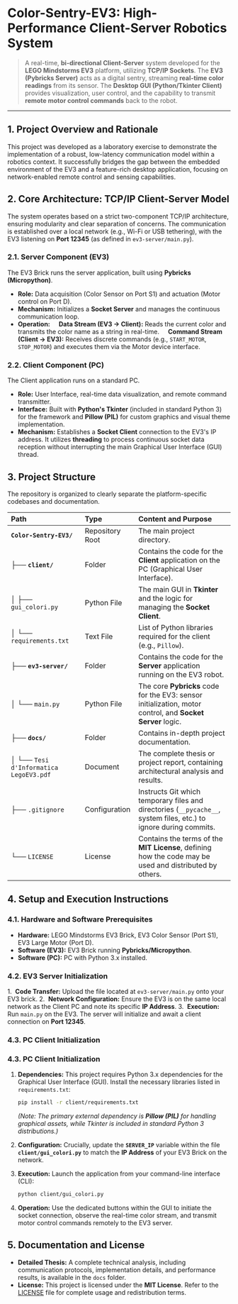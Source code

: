 # Color-Sentry-EV3: High-Performance Client-Server Robotics System

> A real-time, **bi-directional Client-Server** system developed for the **LEGO Mindstorms EV3** platform, utilizing **TCP/IP Sockets**. The **EV3 (Pybricks Server)** acts as a digital sentry, streaming **real-time color readings** from its sensor. The **Desktop GUI (Python/Tkinter Client)** provides visualization, user control, and the capability to transmit **remote motor control commands** back to the robot.

***

## 1. Project Overview and Rationale

This project was developed as a laboratory exercise to demonstrate the implementation of a robust, low-latency communication model within a robotics context. It successfully bridges the gap between the embedded environment of the EV3 and a feature-rich desktop application, focusing on network-enabled remote control and sensing capabilities.

## 2. Core Architecture: TCP/IP Client-Server Model

The system operates based on a strict two-component TCP/IP architecture, ensuring modularity and clear separation of concerns. The communication is established over a local network (e.g., Wi-Fi or USB tethering), with the EV3 listening on **Port 12345** (as defined in `ev3-server/main.py`).

### 2.1. Server Component (EV3)

The EV3 Brick runs the server application, built using **Pybricks (Micropython)**.

* **Role:** Data acquisition (Color Sensor on Port S1) and actuation (Motor control on Port D).
* **Mechanism:** Initializes a **Socket Server** and manages the continuous communication loop.
* **Operation:**
    **Data Stream (EV3 $\rightarrow$ Client):** Reads the current color and transmits the color name as a string in real-time.
    **Command Stream (Client $\rightarrow$ EV3):** Receives discrete commands (e.g., `START_MOTOR`, `STOP_MOTOR`) and executes them via the Motor device interface.

### 2.2. Client Component (PC)

The Client application runs on a standard PC.

* **Role:** User Interface, real-time data visualization, and remote command transmitter.
* **Interface:** Built with **Python's Tkinter** (included in standard Python 3) for the framework and **Pillow (PIL)** for custom graphics and visual theme implementation.
* **Mechanism:** Establishes a **Socket Client** connection to the EV3's IP address. It utilizes **threading** to process continuous socket data reception without interrupting the main Graphical User Interface (GUI) thread.

## 3. Project Structure

The repository is organized to clearly separate the platform-specific codebases and documentation.

| Path | Type | Content and Purpose |
| :--- | :--- | :--- |
| **`Color-Sentry-EV3/`** | Repository Root | The main project directory. |
| ├── **`client/`** | Folder | Contains the code for the **Client** application on the PC (Graphical User Interface). |
| │   ├── `gui_colori.py` | Python File | The main GUI in **Tkinter** and the logic for managing the **Socket Client**. |
| │   └── `requirements.txt` | Text File | List of Python libraries required for the client (e.g., `Pillow`). |
| ├── **`ev3-server/`** | Folder | Contains the code for the **Server** application running on the EV3 robot. |
| │   └── `main.py` | Python File | The core **Pybricks** code for the EV3: sensor initialization, motor control, and **Socket Server** logic. |
| ├── **`docs/`** | Folder | Contains in-depth project documentation. |
| │   └── `Tesi d'Informatica LegoEV3.pdf` | Document | The complete thesis or project report, containing architectural analysis and results. |
| ├── `.gitignore` | Configuration | Instructs Git which temporary files and directories (`__pycache__`, system files, etc.) to ignore during commits. |
| └── `LICENSE` | License | Contains the terms of the **MIT License**, defining how the code may be used and distributed by others. |
## 4. Setup and Execution Instructions

### 4.1. Hardware and Software Prerequisites

* **Hardware:** LEGO Mindstorms EV3 Brick, EV3 Color Sensor (Port S1), EV3 Large Motor (Port D).
* **Software (EV3):** EV3 Brick running **Pybricks/Micropython**.
* **Software (PC):** PC with Python 3.x installed.

### 4.2. EV3 Server Initialization

1.  **Code Transfer:** Upload the file located at `ev3-server/main.py` onto your EV3 brick.
2.  **Network Configuration:** Ensure the EV3 is on the same local network as the Client PC and note its specific **IP Address**.
3.  **Execution:** Run `main.py` on the EV3. The server will initialize and await a client connection on **Port 12345**.

### 4.3. PC Client Initialization

### 4.3. PC Client Initialization

1.  **Dependencies:** This project requires Python 3.x dependencies for the Graphical User Interface (GUI). Install the necessary libraries listed in `requirements.txt`:
    ```bash
    pip install -r client/requirements.txt
    ```
    *(Note: The primary external dependency is **Pillow (PIL)** for handling graphical assets, while Tkinter is included in standard Python 3 distributions.)*

2.  **Configuration:** Crucially, update the **`SERVER_IP`** variable within the file **`client/gui_colori.py`** to match the **IP Address** of your EV3 Brick on the network.

3.  **Execution:** Launch the application from your command-line interface (CLI):
    ```bash
    python client/gui_colori.py
    ```

4.  **Operation:** Use the dedicated buttons within the GUI to initiate the socket connection, observe the real-time color stream, and transmit motor control commands remotely to the EV3 server.

## 5. Documentation and License

* **Detailed Thesis:** A complete technical analysis, including communication protocols, implementation details, and performance results, is available in the `docs` folder.
* **License:** This project is licensed under the **MIT License**. Refer to the [LICENSE](LICENSE) file for complete usage and redistribution terms.
